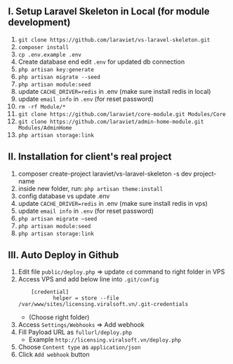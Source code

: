 ## I. Setup Laravel Skeleton in Local (for module development)
1. `git clone https://github.com/laraviet/vs-laravel-skeleton.git`
2. `composer install`
3. `cp .env.example .env`
4. Create database end edit `.env` for updated db connection
5. `php artisan key:generate`
6. `php artisan migrate --seed`
7. `php artisan module:seed`
8. update `CACHE_DRIVER=redis` in .env (make sure install redis in local)
9. update `email info` in `.env` (for reset password) 
10. `rm -rf Module/*`
11. `git clone https://github.com/laraviet/core-module.git Modules/Core`
12. `git clone https://github.com/laraviet/admin-home-module.git Modules/AdminHome`
13. `php artisan storage:link`

## II. Installation for client's real project
1. composer create-project laraviet/vs-laravel-skeleton -s dev project-name
2. inside new <project> folder, run: `php artisan theme:install`
3. config database vs update .env
4. update `CACHE_DRIVER=redis` in .env (make sure install redis in vps)
5. update `email info` in `.env` (for reset password) 
6. `php artisan migrate —seed`
7. `php artisan module:seed`
8. `php artisan storage:link`

## III. Auto Deploy in Github
1. Edit file `public/deploy.php` => update `cd` command to right folder in VPS
2. Access VPS and add below line into `.git/config`
    ```
        [credential]
               helper = store --file /var/www/sites/licensing.viralsoft.vn/.git-credentials
    ```
   - (Choose right folder)
1. Access `Settings/Webhooks` => Add webhook
2. Fill Payload URL as `fullurl/deploy.php`
    - Example `http://licensing.viralsoft.vn/deploy.php`
3. Choose `Content type` as `application/json`
4. Click `Add webhook` button

